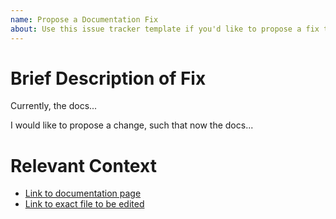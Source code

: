 ```yaml
---
name: Propose a Documentation Fix
about: Use this issue tracker template if you'd like to propose a fix to the documentation.
---
```


# Brief Description of Fix

<!-- Please describe the fix in terms of a "before" and "after". In other words, what's not so good about the current docs
page, and what you would like to see it become.

Example starter wording is provided. -->

Currently, the docs...

I would like to propose a change, such that now the docs...

# Relevant Context

<!-- Please put here, in bullet points, links to the relevant docs page. A few starting template points are available
to get you started. -->

- [Link to documentation page](https://...)
- [Link to exact file to be edited](https://...)
